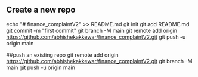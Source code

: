 ## Create a new repo
echo "# finance_complaintV2" >> README.md
git init
git add README.md
git commit -m "first commit"
git branch -M main
git remote add origin https://github.com/abhishekakkewar/finance_complaintV2.git
git push -u origin main

##push an existing repo
git remote add origin https://github.com/abhishekakkewar/finance_complaintV2.git
git branch -M main
git push -u origin main

